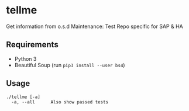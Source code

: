 # tellme

Get information from o.s.d Maintenance: Test Repo specific for SAP & HA

## Requirements

- Python 3
- Beautiful Soup (run `pip3 install --user bs4`)

## Usage

```
./tellme [-a]
  -a, --all      Also show passed tests
```